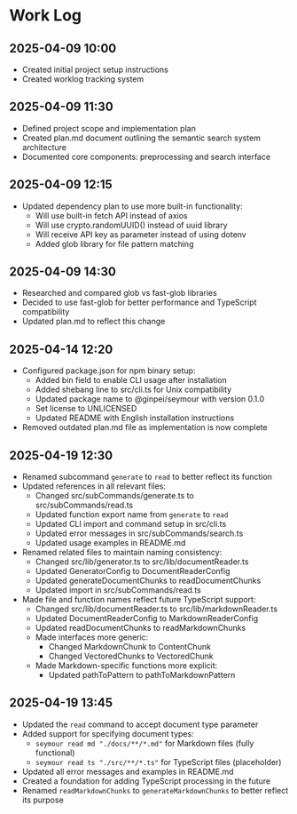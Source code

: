 # Work Log

## 2025-04-09 10:00
- Created initial project setup instructions
- Created worklog tracking system

## 2025-04-09 11:30
- Defined project scope and implementation plan
- Created plan.md document outlining the semantic search system architecture
- Documented core components: preprocessing and search interface

## 2025-04-09 12:15
- Updated dependency plan to use more built-in functionality:
  - Will use built-in fetch API instead of axios
  - Will use crypto.randomUUID() instead of uuid library
  - Will receive API key as parameter instead of using dotenv
  - Added glob library for file pattern matching

## 2025-04-09 14:30
- Researched and compared glob vs fast-glob libraries
- Decided to use fast-glob for better performance and TypeScript compatibility
- Updated plan.md to reflect this change

## 2025-04-14 12:20
- Configured package.json for npm binary setup:
  - Added bin field to enable CLI usage after installation
  - Added shebang line to src/cli.ts for Unix compatibility
  - Updated package name to @ginpei/seymour with version 0.1.0
  - Set license to UNLICENSED
  - Updated README with English installation instructions
- Removed outdated plan.md file as implementation is now complete

## 2025-04-19 12:30
- Renamed subcommand `generate` to `read` to better reflect its function
- Updated references in all relevant files:
  - Changed src/subCommands/generate.ts to src/subCommands/read.ts
  - Updated function export name from `generate` to `read`
  - Updated CLI import and command setup in src/cli.ts
  - Updated error messages in src/subCommands/search.ts
  - Updated usage examples in README.md
- Renamed related files to maintain naming consistency:
  - Changed src/lib/generator.ts to src/lib/documentReader.ts
  - Updated GeneratorConfig to DocumentReaderConfig
  - Updated generateDocumentChunks to readDocumentChunks
  - Updated import in src/subCommands/read.ts
- Made file and function names reflect future TypeScript support:
  - Changed src/lib/documentReader.ts to src/lib/markdownReader.ts
  - Updated DocumentReaderConfig to MarkdownReaderConfig
  - Updated readDocumentChunks to readMarkdownChunks
  - Made interfaces more generic:
    - Changed MarkdownChunk to ContentChunk
    - Changed VectoredChunks to VectoredChunk
  - Made Markdown-specific functions more explicit:
    - Updated pathToPattern to pathToMarkdownPattern

## 2025-04-19 13:45
- Updated the `read` command to accept document type parameter
- Added support for specifying document types:
  - `seymour read md "./docs/**/*.md"` for Markdown files (fully functional)
  - `seymour read ts "./src/**/*.ts"` for TypeScript files (placeholder)
- Updated all error messages and examples in README.md
- Created a foundation for adding TypeScript processing in the future
- Renamed `readMarkdownChunks` to `generateMarkdownChunks` to better reflect its purpose